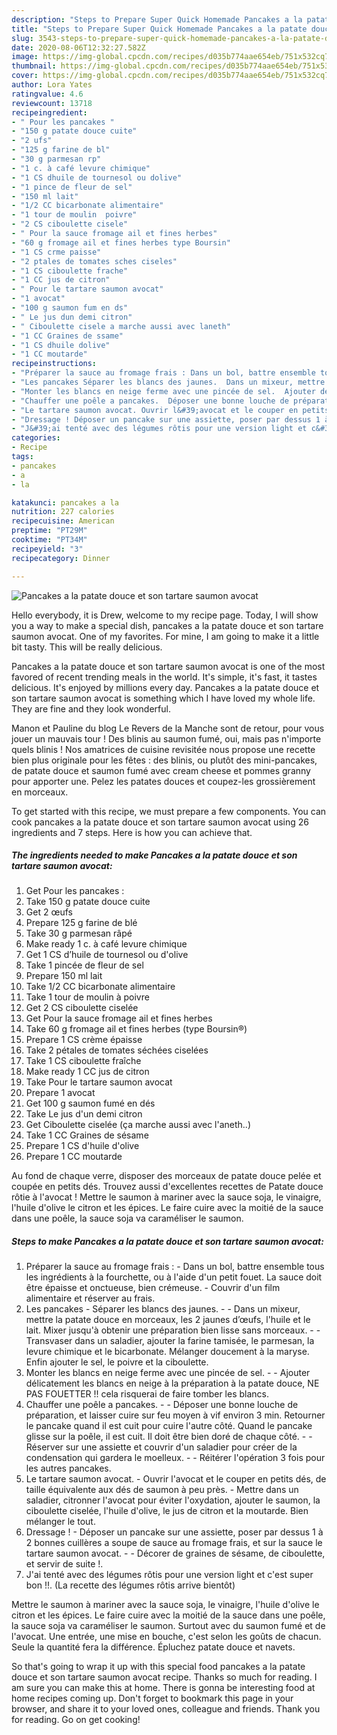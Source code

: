 ```yaml
---
description: "Steps to Prepare Super Quick Homemade Pancakes a la patate douce et son tartare saumon avocat"
title: "Steps to Prepare Super Quick Homemade Pancakes a la patate douce et son tartare saumon avocat"
slug: 3543-steps-to-prepare-super-quick-homemade-pancakes-a-la-patate-douce-et-son-tartare-saumon-avocat
date: 2020-08-06T12:32:27.582Z
image: https://img-global.cpcdn.com/recipes/d035b774aae654eb/751x532cq70/pancakes-a-la-patate-douce-et-son-tartare-saumon-avocat-photo-principale-de-la-recette.jpg
thumbnail: https://img-global.cpcdn.com/recipes/d035b774aae654eb/751x532cq70/pancakes-a-la-patate-douce-et-son-tartare-saumon-avocat-photo-principale-de-la-recette.jpg
cover: https://img-global.cpcdn.com/recipes/d035b774aae654eb/751x532cq70/pancakes-a-la-patate-douce-et-son-tartare-saumon-avocat-photo-principale-de-la-recette.jpg
author: Lora Yates
ratingvalue: 4.6
reviewcount: 13718
recipeingredient:
- " Pour les pancakes "
- "150 g patate douce cuite"
- "2 ufs"
- "125 g farine de bl"
- "30 g parmesan rp"
- "1 c. à café levure chimique"
- "1 CS dhuile de tournesol ou dolive"
- "1 pince de fleur de sel"
- "150 ml lait"
- "1/2 CC bicarbonate alimentaire"
- "1 tour de moulin  poivre"
- "2 CS ciboulette cisele"
- " Pour la sauce fromage ail et fines herbes"
- "60 g fromage ail et fines herbes type Boursin"
- "1 CS crme paisse"
- "2 ptales de tomates sches ciseles"
- "1 CS ciboulette frache"
- "1 CC jus de citron"
- " Pour le tartare saumon avocat"
- "1 avocat"
- "100 g saumon fum en ds"
- " Le jus dun demi citron"
- " Ciboulette cisele a marche aussi avec laneth"
- "1 CC Graines de ssame"
- "1 CS dhuile dolive"
- "1 CC moutarde"
recipeinstructions:
- "Préparer la sauce au fromage frais : Dans un bol, battre ensemble tous les ingrédients à la fourchette, ou à l&#39;aide d&#39;un petit fouet. La sauce doit être épaisse et onctueuse, bien crémeuse. Couvrir d&#39;un film alimentaire et réserver au frais."
- "Les pancakes Séparer les blancs des jaunes.  Dans un mixeur, mettre la patate douce en morceaux, les 2 jaunes d’œufs, l&#39;huile et le lait. Mixer jusqu&#39;à obtenir une préparation bien lisse sans morceaux.  Transvaser dans un saladier, ajouter la farine tamisée, le parmesan, la levure chimique et le bicarbonate. Mélanger doucement à la maryse. Enfin ajouter le sel, le poivre et la ciboulette."
- "Monter les blancs en neige ferme avec une pincée de sel.  Ajouter délicatement les blancs en neige à la préparation à la patate douce, NE PAS FOUETTER !! cela risquerai de faire tomber les blancs."
- "Chauffer une poêle a pancakes.  Déposer une bonne louche de préparation, et laisser cuire sur feu moyen à vif environ 3 min. Retourner le pancake quand il est cuit pour cuire l&#39;autre côté. Quand le pancake glisse sur la poêle, il est cuit. Il doit être bien doré de chaque côté.  Réserver sur une assiette et couvrir d&#39;un saladier pour créer de la condensation qui gardera le moelleux.  Réitérer l&#39;opération 3 fois pour les autres pancakes."
- "Le tartare saumon avocat. Ouvrir l&#39;avocat et le couper en petits dés, de taille équivalente aux dés de saumon à peu près.  Mettre dans un saladier, citronner l&#39;avocat pour éviter l&#39;oxydation, ajouter le saumon, la ciboulette ciselée, l&#39;huile d&#39;olive, le jus de citron et la moutarde. Bien mélanger le tout."
- "Dressage ! Déposer un pancake sur une assiette, poser par dessus 1 à 2 bonnes cuillères a soupe de sauce au fromage frais, et sur la sauce le tartare saumon avocat.  Décorer de graines de sésame, de ciboulette, et servir de suite !."
- "J&#39;ai tenté avec des légumes rôtis pour une version light et c&#39;est super bon !!. (La recette des légumes rôtis arrive bientôt)"
categories:
- Recipe
tags:
- pancakes
- a
- la

katakunci: pancakes a la 
nutrition: 227 calories
recipecuisine: American
preptime: "PT29M"
cooktime: "PT34M"
recipeyield: "3"
recipecategory: Dinner

---
```



![Pancakes a la patate douce et son tartare saumon avocat](https://img-global.cpcdn.com/recipes/d035b774aae654eb/751x532cq70/pancakes-a-la-patate-douce-et-son-tartare-saumon-avocat-photo-principale-de-la-recette.jpg)

Hello everybody, it is Drew, welcome to my recipe page. Today, I will show you a way to make a special dish, pancakes a la patate douce et son tartare saumon avocat. One of my favorites. For mine, I am going to make it a little bit tasty. This will be really delicious.

Pancakes a la patate douce et son tartare saumon avocat is one of the most favored of recent trending meals in the world. It's simple, it's fast, it tastes delicious. It's enjoyed by millions every day. Pancakes a la patate douce et son tartare saumon avocat is something which I have loved my whole life. They are fine and they look wonderful.

Manon et Pauline du blog Le Revers de la Manche sont de retour, pour vous jouer un mauvais tour ! Des blinis au saumon fumé, oui, mais pas n&#39;importe quels blinis ! Nos amatrices de cuisine revisitée nous propose une recette bien plus originale pour les fêtes : des blinis, ou plutôt des mini-pancakes, de patate douce et saumon fumé avec cream cheese et pommes granny pour apporter une. Pelez les patates douces et coupez-les grossièrement en morceaux.


To get started with this recipe, we must prepare a few components. You can cook pancakes a la patate douce et son tartare saumon avocat using 26 ingredients and 7 steps. Here is how you can achieve that.

<!--inarticleads1-->

##### The ingredients needed to make Pancakes a la patate douce et son tartare saumon avocat:

1. Get  Pour les pancakes :
1. Take 150 g patate douce cuite
1. Get 2 œufs
1. Prepare 125 g farine de blé
1. Take 30 g parmesan râpé
1. Make ready 1 c. à café levure chimique
1. Get 1 CS d’huile de tournesol ou d&#39;olive
1. Take 1 pincée de fleur de sel
1. Prepare 150 ml lait
1. Take 1/2 CC bicarbonate alimentaire
1. Take 1 tour de moulin à poivre
1. Get 2 CS ciboulette ciselée
1. Get  Pour la sauce fromage ail et fines herbes
1. Take 60 g fromage ail et fines herbes (type Boursin®)
1. Prepare 1 CS crème épaisse
1. Take 2 pétales de tomates séchées ciselées
1. Take 1 CS ciboulette fraîche
1. Make ready 1 CC jus de citron
1. Take  Pour le tartare saumon avocat
1. Prepare 1 avocat
1. Get 100 g saumon fumé en dés
1. Take  Le jus d&#39;un demi citron
1. Get  Ciboulette ciselée (ça marche aussi avec l&#39;aneth..)
1. Take 1 CC Graines de sésame
1. Prepare 1 CS d&#39;huile d&#39;olive
1. Prepare 1 CC moutarde


Au fond de chaque verre, disposer des morceaux de patate douce pelée et coupée en petits dés. Trouvez aussi d&#39;excellentes recettes de Patate douce rôtie à l&#39;avocat ! Mettre le saumon à mariner avec la sauce soja, le vinaigre, l&#39;huile d&#39;olive le citron et les épices. Le faire cuire avec la moitié de la sauce dans une poêle, la sauce soja va caraméliser le saumon. 

<!--inarticleads2-->

##### Steps to make Pancakes a la patate douce et son tartare saumon avocat:

1. Préparer la sauce au fromage frais : - Dans un bol, battre ensemble tous les ingrédients à la fourchette, ou à l&#39;aide d&#39;un petit fouet. La sauce doit être épaisse et onctueuse, bien crémeuse. - Couvrir d&#39;un film alimentaire et réserver au frais.
1. Les pancakes - Séparer les blancs des jaunes. -  - Dans un mixeur, mettre la patate douce en morceaux, les 2 jaunes d’œufs, l&#39;huile et le lait. Mixer jusqu&#39;à obtenir une préparation bien lisse sans morceaux. -  - Transvaser dans un saladier, ajouter la farine tamisée, le parmesan, la levure chimique et le bicarbonate. Mélanger doucement à la maryse. Enfin ajouter le sel, le poivre et la ciboulette.
1. Monter les blancs en neige ferme avec une pincée de sel. -  - Ajouter délicatement les blancs en neige à la préparation à la patate douce, NE PAS FOUETTER !! cela risquerai de faire tomber les blancs.
1. Chauffer une poêle a pancakes. -  - Déposer une bonne louche de préparation, et laisser cuire sur feu moyen à vif environ 3 min. Retourner le pancake quand il est cuit pour cuire l&#39;autre côté. Quand le pancake glisse sur la poêle, il est cuit. Il doit être bien doré de chaque côté. -  - Réserver sur une assiette et couvrir d&#39;un saladier pour créer de la condensation qui gardera le moelleux. -  - Réitérer l&#39;opération 3 fois pour les autres pancakes.
1. Le tartare saumon avocat. - Ouvrir l&#39;avocat et le couper en petits dés, de taille équivalente aux dés de saumon à peu près.  - Mettre dans un saladier, citronner l&#39;avocat pour éviter l&#39;oxydation, ajouter le saumon, la ciboulette ciselée, l&#39;huile d&#39;olive, le jus de citron et la moutarde. Bien mélanger le tout.
1. Dressage ! - Déposer un pancake sur une assiette, poser par dessus 1 à 2 bonnes cuillères a soupe de sauce au fromage frais, et sur la sauce le tartare saumon avocat. -  - Décorer de graines de sésame, de ciboulette, et servir de suite !.
1. J&#39;ai tenté avec des légumes rôtis pour une version light et c&#39;est super bon !!. (La recette des légumes rôtis arrive bientôt)


Mettre le saumon à mariner avec la sauce soja, le vinaigre, l&#39;huile d&#39;olive le citron et les épices. Le faire cuire avec la moitié de la sauce dans une poêle, la sauce soja va caraméliser le saumon. Surtout avec du saumon fumé et de l&#39;avocat. Une entrée, une mise en bouche, c&#39;est selon les goûts de chacun. Seule la quantité fera la différence. Épluchez patate douce et navets. 

So that's going to wrap it up with this special food pancakes a la patate douce et son tartare saumon avocat recipe. Thanks so much for reading. I am sure you can make this at home. There is gonna be interesting food at home recipes coming up. Don't forget to bookmark this page in your browser, and share it to your loved ones, colleague and friends. Thank you for reading. Go on get cooking!

